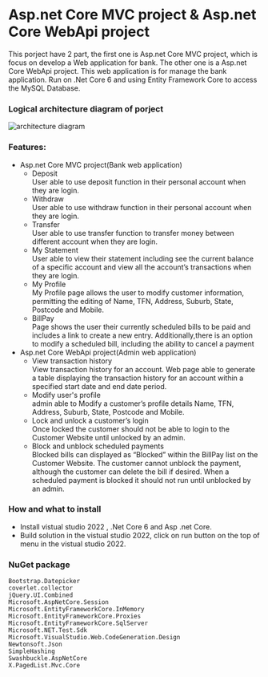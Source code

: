 # Asp.net Core MVC project & Asp.net Core WebApi project
This porject have 2 part, the first one is Asp.net Core MVC project, which is focus on develop a Web application for bank. The other one is a Asp.net Core WebApi project. This web application is for manage the bank application. Run on .Net Core 6 and using Entity Framework Core to access the MySQL Database.

### Logical architecture diagram of porject 
![architecture diagram ](https://firebasestorage.googleapis.com/v0/b/whitegive-bc20c.appspot.com/o/images%2FLogical%20diagram.png?alt=media&token=061b7f24-74c0-4dde-b188-c63b09b15546)

### Features:
* Asp.net Core MVC project(Bank web application)
  * Deposit
   <br>User able to use deposit function in their personal account when they are login. 
  * Withdraw
   <br>User able to use withdraw function in their personal account when they are login.
  * Transfer 
   <br>User able to use transfer function to transfer money between different account when they are login.
  * My Statement
    <br>User able to view their statement including see the current balance of a specific account and view all the account’s transactions when they are login.
  * My Profile 
    <br>My Profile page allows the user to modify customer information, permitting the editing of Name, TFN, Address, Suburb, State, Postcode and Mobile.
  * BillPay 
    <br>Page shows the user their currently scheduled bills to be paid and includes a link to create a new entry. Additionally,there is an option to modify a scheduled bill, including the ability to cancel a payment
 * Asp.net Core WebApi project(Admin web application)
   * View transaction history
    <br>View transaction history for an account. Web page able to generate a table displaying the transaction history for an account within a specified start date and end date period. 
   * Modify user's profile
    <br>admin able to Modify a customer’s profile details Name, TFN, Address, Suburb, State, Postcode and Mobile.
   * Lock and unlock a customer’s login 
    <br>Once locked the customer should not be able to login to the Customer Website until unlocked by an admin.
   * Block and unblock scheduled payments
     <br>Blocked bills can displayed as “Blocked” within the BillPay list on the Customer Website. The customer cannot unblock the payment, although the customer can delete the bill if desired. When a scheduled payment is blocked it should not run until unblocked by an admin.
### How and what to install
 * Install vistual studio 2022 , .Net Core 6 and Asp .net Core.
 * Build solution in the vistual studio 2022, click on run button on the top of menu in the vistual studio 2022.
### NuGet package
    Bootstrap.Datepicker
    coverlet.collector
    jQuery.UI.Combined
    Microsoft.AspNetCore.Session
    Microsoft.EntityFrameworkCore.InMemory 
    Microsoft.EntityFrameworkCore.Proxies
    Microsoft.EntityFrameworkCore.SqlServer
    Microsoft.NET.Test.Sdk
    Microsoft.VisualStudio.Web.CodeGeneration.Design
    Newtonsoft.Json
    SimpleHashing
    Swashbuckle.AspNetCore
    X.PagedList.Mvc.Core
    
    




